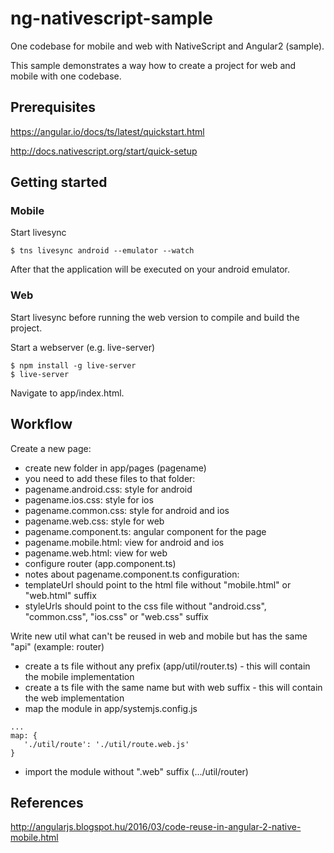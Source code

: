 # ng-nativescript-sample
One codebase for mobile and web with NativeScript and Angular2 (sample).

This sample demonstrates a way how to create a project for web and mobile with one codebase.

<h2>Prerequisites</h2>

https://angular.io/docs/ts/latest/quickstart.html

http://docs.nativescript.org/start/quick-setup

<h2>Getting started</h2>

<h3>Mobile</h3>

Start livesync

```
$ tns livesync android --emulator --watch
```

After that the application will be executed on your android emulator.

<h3>Web</h3>

Start livesync before running the web version to compile and build the project.

Start a webserver (e.g. live-server)

```
$ npm install -g live-server
$ live-server
```

Navigate to app/index.html.

<h2>Workflow</h2>

Create a new page:

- create new folder in app/pages (pagename)
- you need to add these files to that folder:
 - pagename.android.css: style for android
 - pagename.ios.css: style for ios
 - pagename.common.css: style for android and ios
 - pagename.web.css: style for web
 - pagename.component.ts: angular component for the page
 - pagename.mobile.html: view for android and ios
 - pagename.web.html: view for web
- configure router (app.component.ts)
- notes about pagename.component.ts configuration:
 - templateUrl should point to the html file without "mobile.html" or "web.html" suffix
 - styleUrls should point to the css file without "android.css", "common.css", "ios.css" or "web.css" suffix

Write new util what can't be reused in web and mobile but has the same "api" (example: router)

- create a ts file without any prefix (app/util/router.ts) - this will contain the mobile implementation
- create a ts file with the same name but with web suffix - this will contain the web implementation
- map the module in app/systemjs.config.js

```
...
map: {
   './util/route': './util/route.web.js'
}
```

- import the module without ".web" suffix (.../util/router)

<h2>References</h2>

http://angularjs.blogspot.hu/2016/03/code-reuse-in-angular-2-native-mobile.html
